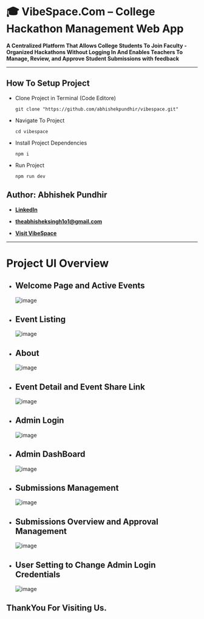 # 🎓 VibeSpace.Com – College Hackathon Management Web App

**A Centralized Platform That Allows College Students To Join Faculty - Organized Hackathons Without Logging In And Enables Teachers To Manage, Review, and Approve Student Submissions with feedback**

---




## How To Setup Project
- Clone Project in Terminal (Code Editore) 
   ```
  git clone "https://github.com/abhishekpundhir/vibespace.git"
   ```
- Navigate To Project 
   ```
  cd vibespace
   ```
- Install Project Dependencies
   ```
  npm i
   ```
- Run Project
   ```
  npm run dev
   ```

## Author: **Abhishek Pundhir**
- **[LinkedIn](https://www.linkedin.com/in/abhishek-pundhir-53ab162aa/)**
- **theabhisheksingh1o1@gmail.com**

- **[Visit VibeSpace](https://vibespaceorg.netlify.app/)**


---

# Project UI Overview
- ## Welcome Page and Active Events
   ![image](https://github.com/user-attachments/assets/99ded3f9-10a7-4c08-9205-91af8c648179)

  
- ## Event Listing
    ![image](https://github.com/user-attachments/assets/55b79d47-d866-45cf-93ba-246814121bfb)

  
- ## About 
   ![image](https://github.com/user-attachments/assets/57d4a52f-8afa-4dac-850c-a1f1a32bdf4b)

  
- ## Event Detail and Event Share Link
    ![image](https://github.com/user-attachments/assets/bbb58afb-8e01-40d9-a76f-4974655542ff)


- ## Admin Login
   ![image](https://github.com/user-attachments/assets/6e5d32b5-e41d-4db6-abbc-d53cb9a5f8cd)


- ## Admin DashBoard 
   ![image](https://github.com/user-attachments/assets/3c94b33b-06cb-42e2-acf6-3be033083001)

  
- ## Submissions Management  
    ![image](https://github.com/user-attachments/assets/3583dc45-245c-435f-b8a3-3155a4e64f5a)


- ## Submissions Overview and Approval Management  
   ![image](https://github.com/user-attachments/assets/e3af8a1f-b1a7-4eba-ba08-0f49ea8f2317)


- ## User Setting to Change Admin Login Credentials  
   ![image](https://github.com/user-attachments/assets/336eb9f9-7642-4d60-a4c4-fb0511f8678a)


## ThankYou For Visiting Us.
